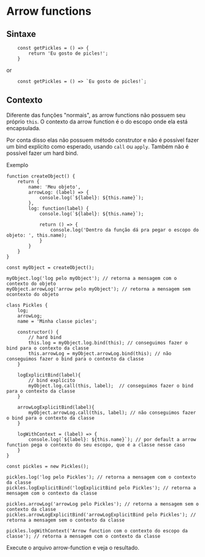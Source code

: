 # Arrow functions

## Sintaxe

```
    const getPickles = () => {
        return 'Eu gosto de picles!';
    }
```

or

```
    const getPickles = () => `Eu gosto de picles!`;
```

## Contexto

Diferente das funções "normais", as arrow functions não possuem seu próprio `this`. O contexto da arrow function é o do escopo onde ela está encapsulada.

Por conta disso elas não possuem método construtor e não é possível fazer um bind explícito como esperado, usando `call` ou `apply`. Também não é possível fazer um hard bind.

Exemplo

```
function createObject() {
    return {
        name: 'Meu objeto',
        arrowLog: (label) => {
            console.log(`${label}: ${this.name}`);
        },
        log: function(label) {
            console.log(`${label}: ${this.name}`);

            return () => {
                console.log('Dentro da função dá pra pegar o escopo do objeto: ', this.name);
            }
        }
    }
}

const myObject = createObject();

myObject.log('log pelo myObject'); // retorna a mensagem com o contexto do objeto
myObject.arrowLog('arrow pelo myObject'); // retorna a mensagem sem ocontexto do objeto

class Pickles {
    log;
    arrowLog;
    name = 'Minha classe picles';

    constructor() {
        // hard bind
        this.log = myObject.log.bind(this); // conseguimos fazer o bind para o contexto da classe
        this.arrowLog = myObject.arrowLog.bind(this); // não conseguimos fazer o bind para o contexto da classe
    }

    logExplicitBind(label){
        // bind explícito
        myObject.log.call(this, label);  // conseguimos fazer o bind para o contexto da classe
    }

    arrowLogExplicitBind(label){
        myObject.arrowLog.call(this, label); // não conseguimos fazer o bind para o contexto da classe
    }

    logWithContext = (label) => {
        console.log(`${label}: ${this.name}`); // por default a arrow function pega o contexto do seu escopo, que é a classe nesse caso
    }
}

const pickles = new Pickles();

pickles.log('log pelo Pickles'); // retorna a mensagem com o contexto da classe
pickles.logExplicitBind('logExplicitBind pelo Pickles'); // retorna a mensagem com o contexto da classe

pickles.arrowLog('arrowLog pelo Pickles'); // retorna a mensagem sem o contexto da classe
pickles.arrowLogExplicitBind('arrowLogExplicitBind pelo Pickles'); // retorna a mensagem sem o contexto da classe

pickles.logWithContext('Arrow function com o contexto do escopo da classe'); // retorna a mensagem com o contexto da classe
```

Execute o arquivo arrow-function e veja o resultado.